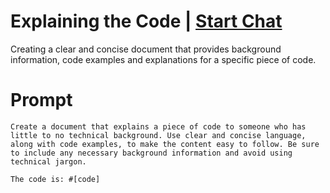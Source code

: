 

# Explaining the Code | [Start Chat](https://gptcall.net/chat.html?data=%7B%22contact%22%3A%7B%22id%22%3A%22017e8166-4ecf-49c7-9a49-ff72c0d3bf1b%22%2C%22flow%22%3Atrue%7D%7D)
Creating a clear and concise document that provides background information, code examples and explanations for a specific piece of code.

# Prompt

```
Create a document that explains a piece of code to someone who has little to no technical background. Use clear and concise language, along with code examples, to make the content easy to follow. Be sure to include any necessary background information and avoid using technical jargon.

The code is: #[code]

```





